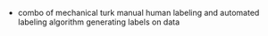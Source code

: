 - combo of mechanical turk manual human labeling and automated labeling algorithm generating labels on data